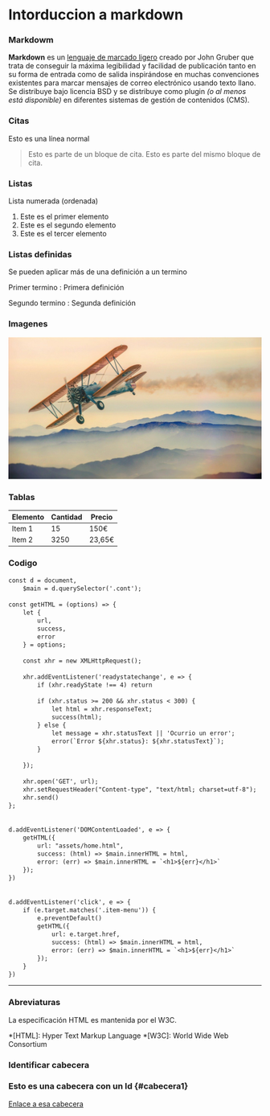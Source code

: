 # Intorduccion a markdown

### Markdowm

**Markdown** es un [lenguaje de marcado ligero](https://es.wikipedia.org/wiki/Lenguajes_de_marcas_ligeros) creado por John Gruber que trata de conseguir la máxima legibilidad y facilidad de publicación tanto en su forma de entrada como de salida inspirándose en muchas convenciones existentes para marcar mensajes de correo electrónico usando texto llano. Se distribuye bajo licencia BSD y se distribuye como plugin *(o al menos está disponible)* en diferentes sistemas de gestión de contenidos (CMS).  


### Citas

Esto es una línea normal

> Esto es parte de un bloque de cita.
> Esto es parte del mismo bloque de cita.


### Listas

Lista numerada (ordenada)

1. Este es el primer elemento
2. Este es el segundo elemento
3. Este es el tercer elemento



### Listas definidas

Se pueden aplicar más de una definición a un termino

 Primer termino
    : Primera definición

 Segundo termino
    : Segunda definición



### Imagenes

![img1](../../multi/img1.jpg)

### Tablas

| Elemento | Cantidad | Precio |
| -- | -- | -- |
| Item 1   | 15       | 150€   |
| Item 2   | 3250     | 23,65€ |


### Codigo

    const d = document,
        $main = d.querySelector('.cont');

    const getHTML = (options) => {
        let {
            url,
            success,
            error
        } = options;

        const xhr = new XMLHttpRequest();

        xhr.addEventListener('readystatechange', e => {
            if (xhr.readyState !== 4) return

            if (xhr.status >= 200 && xhr.status < 300) {
                let html = xhr.responseText;
                success(html);
            } else {
                let message = xhr.statusText || 'Ocurrio un error';
                error(`Error ${xhr.status}: ${xhr.statusText}`);
            }

        });

        xhr.open('GET', url);
        xhr.setRequestHeader("Content-type", "text/html; charset=utf-8");
        xhr.send()
    };


    d.addEventListener('DOMContentLoaded', e => {
        getHTML({
            url: "assets/home.html",
            success: (html) => $main.innerHTML = html,
            error: (err) => $main.innerHTML = `<h1>${err}</h1>`
        });
    })


    d.addEventListener('click', e => {
        if (e.target.matches('.item-menu')) {
            e.preventDefault()
            getHTML({
                url: e.target.href,
                success: (html) => $main.innerHTML = html,
                error: (err) => $main.innerHTML = `<h1>${err}</h1>`
            });
        }
    })

---                                  

### Abreviaturas

La especificación HTML es mantenida por el W3C.


*[HTML]: Hyper Text Markup Language
*[W3C]:  World Wide Web Consortium

 
### Identificar cabecera

### Esto es una cabecera con un Id {#cabecera1}

[Enlace a esa cabecera](#cabecera1)



